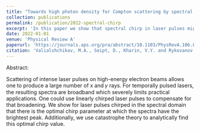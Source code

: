 ```yaml
---
title: "Towards high photon density for Compton scattering by spectral chirp"
collection: publications
permalink: /publication/2022-spectral-chirp
excerpt: 'In this paper we show that spectral chirp in laser pulses might be used to increase the brightness of main spectral peak.'
date: 2022-01-01
venue: 'Physical Review A'
paperurl: 'https://journals.aps.org/pra/abstract/10.1103/PhysRevA.106.L031501'
citation: 'Valialshchikov, M.A., Seipt, D., Kharin, V.Y. and Rykovanov, S.G., 2022. Towards high photon density for Compton scattering by spectral chirp. Physical Review A, 106(3), p.L031501.'
---
```


Abstract:

Scattering of intense laser pulses on high-energy electron beams allows one to produce a large number of x and 𝛾 rays. For temporally pulsed lasers, the resulting spectra are broadband which severely limits practical applications. One could use linearly chirped laser pulses to compensate for that broadening. We show for laser pulses chirped in the spectral domain that there is the optimal chirp parameter at which the spectra have the brightest peak. Additionally, we use catastrophe theory to analytically find this optimal chirp value.
